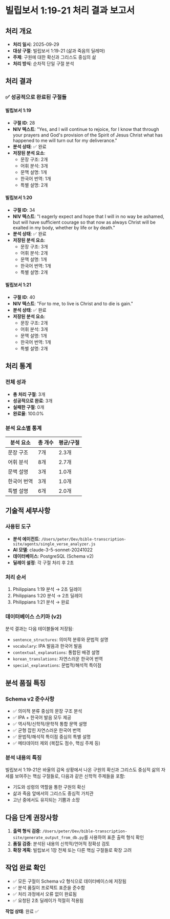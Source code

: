 # 빌립보서 1:19-21 처리 결과 보고서

## 처리 개요
- **처리 일시**: 2025-09-29
- **대상 구절**: 빌립보서 1:19-21 (삶과 죽음의 딜레마)
- **주제**: 구원에 대한 확신과 그리스도 중심의 삶
- **처리 방식**: 순차적 단일 구절 분석

## 처리 결과

### ✅ 성공적으로 완료된 구절들

#### 빌립보서 1:19
- **구절 ID**: 28
- **NIV 텍스트**: "Yes, and I will continue to rejoice, for I know that through your prayers and God's provision of the Spirit of Jesus Christ what has happened to me will turn out for my deliverance."
- **분석 상태**: ✅ 완료
- **저장된 분석 요소**:
  - 문장 구조: 2개
  - 어휘 분석: 3개
  - 문맥 설명: 1개
  - 한국어 번역: 1개
  - 특별 설명: 2개

#### 빌립보서 1:20
- **구절 ID**: 34
- **NIV 텍스트**: "I eagerly expect and hope that I will in no way be ashamed, but will have sufficient courage so that now as always Christ will be exalted in my body, whether by life or by death."
- **분석 상태**: ✅ 완료
- **저장된 분석 요소**:
  - 문장 구조: 3개
  - 어휘 분석: 2개
  - 문맥 설명: 1개
  - 한국어 번역: 1개
  - 특별 설명: 2개

#### 빌립보서 1:21
- **구절 ID**: 40
- **NIV 텍스트**: "For to me, to live is Christ and to die is gain."
- **분석 상태**: ✅ 완료
- **저장된 분석 요소**:
  - 문장 구조: 2개
  - 어휘 분석: 3개
  - 문맥 설명: 1개
  - 한국어 번역: 1개
  - 특별 설명: 2개

## 처리 통계

### 전체 성과
- **총 처리 구절**: 3개
- **성공적으로 완료**: 3개
- **실패한 구절**: 0개
- **완료율**: 100.0%

### 분석 요소별 통계
| 분석 요소 | 총 개수 | 평균/구절 |
|-----------|---------|-----------|
| 문장 구조 | 7개 | 2.3개 |
| 어휘 분석 | 8개 | 2.7개 |
| 문맥 설명 | 3개 | 1.0개 |
| 한국어 번역 | 3개 | 1.0개 |
| 특별 설명 | 6개 | 2.0개 |

## 기술적 세부사항

### 사용된 도구
- **분석 에이전트**: `/Users/peter/Dev/bible-transcription-site/agents/single_verse_analyzer.js`
- **AI 모델**: claude-3-5-sonnet-20241022
- **데이터베이스**: PostgreSQL (Schema v2)
- **딜레이 설정**: 각 구절 처리 후 2초

### 처리 순서
1. Philippians 1:19 분석 → 2초 딜레이
2. Philippians 1:20 분석 → 2초 딜레이
3. Philippians 1:21 분석 → 완료

### 데이터베이스 스키마 (v2)
분석 결과는 다음 테이블들에 저장됨:
- `sentence_structures`: 의미적 분류와 문법적 설명
- `vocabulary`: IPA 발음과 한국어 발음
- `contextual_explanations`: 통합된 배경 설명
- `korean_translations`: 자연스러운 한국어 번역
- `special_explanations`: 문법적/해석적 특이점

## 분석 품질 특징

### Schema v2 준수사항
- ✅ 의미적 분류 중심의 문장 구조 분석
- ✅ IPA + 한국어 발음 모두 제공
- ✅ 역사적/신학적/문학적 통합 문맥 설명
- ✅ 균형 잡힌 자연스러운 한국어 번역
- ✅ 문법적/해석적 특이점 중심의 특별 설명
- ✅ 메타데이터 제외 (복잡도 점수, 핵심 주제 등)

### 분석 내용의 특징
빌립보서 1:19-21은 바울의 감옥 상황에서 나온 구원의 확신과 그리스도 중심적 삶의 자세를 보여주는 핵심 구절들로, 다음과 같은 신학적 주제들을 포함:
- 기도와 성령의 역할을 통한 구원의 확신
- 삶과 죽음 앞에서의 그리스도 중심적 가치관
- 고난 중에서도 유지되는 기쁨과 소망

## 다음 단계 권장사항

1. **출력 형식 검증**: `/Users/peter/Dev/bible-transcription-site/generate_output_from_db.py`를 사용하여 표준 출력 형식 확인
2. **품질 검증**: 분석된 내용의 신학적/언어적 정확성 검토
3. **확장 계획**: 빌립보서 1장 전체 또는 다른 핵심 구절들로 확장 고려

## 작업 완료 확인
- ✅ 모든 구절이 Schema v2 형식으로 데이터베이스에 저장됨
- ✅ 분석 품질이 프로젝트 표준을 준수함
- ✅ 처리 과정에서 오류 없이 완료됨
- ✅ 요청된 2초 딜레이가 적절히 적용됨

**작업 상태**: 완료 ✅